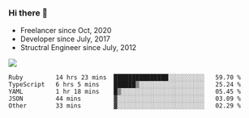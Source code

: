 ### Hi there 👋

- Freelancer since Oct, 2020
- Developer since July, 2017
- Structral Engineer since July, 2012

<img src="https://github-readme-stats.vercel.app/api?username=an-lee&show_icons=true&icon_color=0366d6&text_color=24292e&bg_color=ffffff&hide_title=true" />

<!--START_SECTION:waka-->
```text
Ruby         14 hrs 23 mins  ███████████████░░░░░░░░░░   59.70 % 
TypeScript   6 hrs 5 mins    ██████▒░░░░░░░░░░░░░░░░░░   25.24 % 
YAML         1 hr 18 mins    █▒░░░░░░░░░░░░░░░░░░░░░░░   05.45 % 
JSON         44 mins         ▓░░░░░░░░░░░░░░░░░░░░░░░░   03.09 % 
Other        33 mins         ▓░░░░░░░░░░░░░░░░░░░░░░░░   02.29 % 
```
<!--END_SECTION:waka-->
